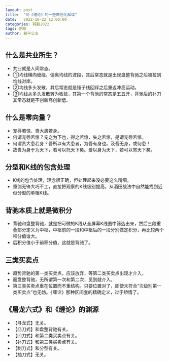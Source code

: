 ```yaml
---
layout: post
title:  "对《缠论》的一些庸俗化解读"
date:   2022-10-22 12:00:00
categories: 韩剧2022
tags: 期货
author: 躺平公主
---
```

## 什么是共业所生？
* 共业就是人间常态。
* ①均线横向缠绕，偏离均线的波段，其后常态就是出现盘整背驰之后被拉到均线对岸。
* ②均线多头发散，其后常态就是锤子线回踩之后重返冲高运动。
* ③均线从多头发散转为收敛，其第一个背驰的常态是五五开，背驰后的补刀其常态就是不创新高创新低。

## 什么是零向量？
* 宠辱若惊，贵大患若身。
* 何谓宠辱若惊？宠之为下也，得之若惊，失之若惊，是谓宠辱若惊。
* 何谓贵大患若身？吾所以有大患者，为吾有身也。及吾无身，或何患！
* 故贵为身于为天下，若可以托天下矣。爱以身为天下，若可以寄天下矣。

## 分型和K线的包含处理
* K线的包含处理，理念很正确，但处理起来没必要这么精细。
* 重剑无锋大巧不工，直接把观察的K线级别提高，从酒田战法中自然能找到近似分型的单根K线。

## 背驰本质上就是微积分
* 背驰和盘整背驰，就是把可微的K线从全屏幕K线图中筛选出来，然后三段重叠部分定义为中枢，中枢前的一段和中枢后的一段分别做定积分，再比较两个积分值谁大。
* 后积分值小于前积分值，这就是背驰了。

## 三类买卖点
* 趋势背驰的第一类买卖点，应该放弃，等第二类买卖点出现才介入。
* 而盘整背驰，无所谓第一次和第二次，见到就介入。
* 第三类买卖点重在位置而不重结构。只要位置对了，即使未符合“次级别第一类买卖点”也无妨。《缠论》那种区间套的精确定义，过于矫情了。

## 《屠龙六式》和《缠论》的渊源
* 【寻龙式】无关。
* 【凸刀式】和盘整背驰有关。
* 【凹刀式】和第二类买卖点有关。
* 【补刀式】和第三类买卖点有关。
* 【刺刀式】和分型有关。
* 【抽刀式】无关。
